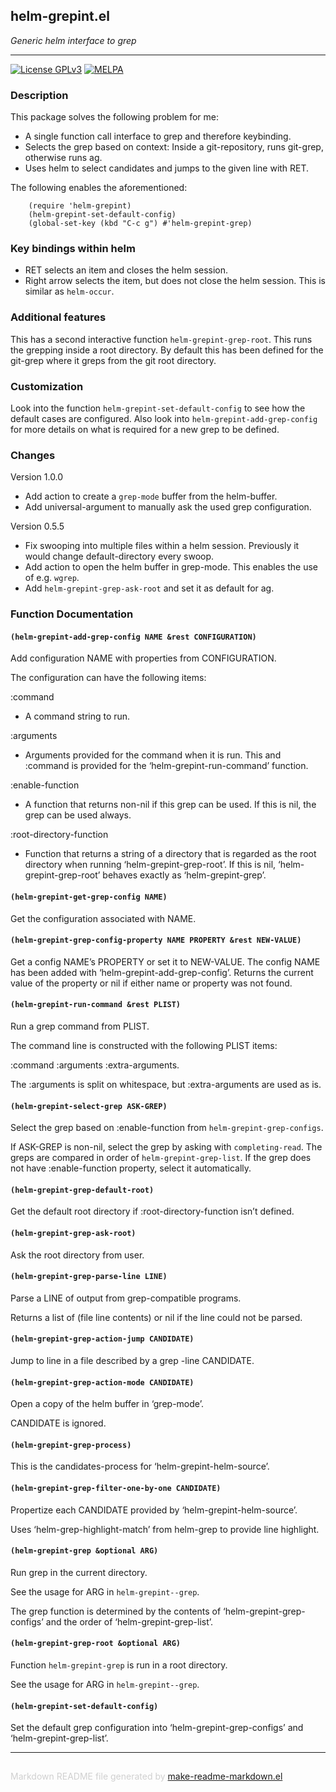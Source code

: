 ## helm-grepint.el
*Generic helm interface to grep*

---
[![License GPLv3](https://img.shields.io/badge/license-GPL_v3-green.svg)](http://www.gnu.org/licenses/gpl-3.0.html)
[![MELPA](https://melpa.org/packages/helm-grepint-badge.svg)](https://melpa.org/#/helm-grepint)

### Description

This package solves the following problem for me:
- A single function call interface to grep and therefore keybinding.
- Selects the grep based on context: Inside a git-repository, runs
  git-grep, otherwise runs ag.
- Uses helm to select candidates and jumps to the given line with RET.

The following enables the aforementioned:

        (require 'helm-grepint)
        (helm-grepint-set-default-config)
        (global-set-key (kbd "C-c g") #'helm-grepint-grep)

### Key bindings within helm

- RET selects an item and closes the helm session.
- Right arrow selects the item, but does not close the helm session. This
  is similar as `helm-occur`.

### Additional features

This has a second interactive function `helm-grepint-grep-root`. This runs the
grepping inside a root directory. By default this has been defined for the
git-grep where it greps from the git root directory.

### Customization

Look into the function `helm-grepint-set-default-config` to see how the default
cases are configured. Also look into `helm-grepint-add-grep-config` for more
details on what is required for a new grep to be defined.

### Changes

Version 1.0.0

- Add action to create a `grep-mode` buffer from the helm-buffer.
- Add universal-argument to manually ask the used grep configuration.

Version 0.5.5

- Fix swooping into multiple files within a helm session. Previously it
  would change default-directory every swoop.
- Add action to open the helm buffer in grep-mode. This enables the use of
  e.g. `wgrep`.
- Add `helm-grepint-grep-ask-root` and set it as default for ag.

### Function Documentation


#### `(helm-grepint-add-grep-config NAME &rest CONFIGURATION)`

Add configuration NAME with properties from CONFIGURATION.

The configuration can have the following items:

:command
 - A command string to run.

:arguments
 - Arguments provided for the command when it is run.  This
   and :command is provided for the ‘helm-grepint-run-command’ function.

:enable-function
 - A function that returns non-nil if this grep can be used.  If
   this is nil, the grep can be used always.

:root-directory-function
 - Function that returns a string of a directory that is regarded
   as the root directory when running ‘helm-grepint-grep-root’.  If
   this is nil, ‘helm-grepint-grep-root’ behaves exactly as ‘helm-grepint-grep’.

#### `(helm-grepint-get-grep-config NAME)`

Get the configuration associated with NAME.

#### `(helm-grepint-grep-config-property NAME PROPERTY &rest NEW-VALUE)`

Get a config NAME’s PROPERTY or set it to NEW-VALUE.
The config NAME has been added with ‘helm-grepint-add-grep-config’.
Returns the current value of the property or nil if either name
or property was not found.

#### `(helm-grepint-run-command &rest PLIST)`

Run a grep command from PLIST.

The command line is constructed with the following PLIST items:

:command :arguments :extra-arguments.

The :arguments is split on whitespace, but :extra-arguments are
used as is.

#### `(helm-grepint-select-grep ASK-GREP)`

Select the grep based on :enable-function from `helm-grepint-grep-configs`.

If ASK-GREP is non-nil, select the grep by asking with
`completing-read`.  The greps are compared in order of
`helm-grepint-grep-list`.  If the grep does not
have :enable-function property, select it automatically.

#### `(helm-grepint-grep-default-root)`

Get the default root directory if :root-directory-function isn’t defined.

#### `(helm-grepint-grep-ask-root)`

Ask the root directory from user.

#### `(helm-grepint-grep-parse-line LINE)`

Parse a LINE of output from grep-compatible programs.

Returns a list of (file line contents) or nil if the line could not be parsed.

#### `(helm-grepint-grep-action-jump CANDIDATE)`

Jump to line in a file described by a grep -line CANDIDATE.

#### `(helm-grepint-grep-action-mode CANDIDATE)`

Open a copy of the helm buffer in ‘grep-mode’.

CANDIDATE is ignored.

#### `(helm-grepint-grep-process)`

This is the candidates-process for ‘helm-grepint-helm-source’.

#### `(helm-grepint-grep-filter-one-by-one CANDIDATE)`

Propertize each CANDIDATE provided by ‘helm-grepint-helm-source’.

Uses ‘helm-grep-highlight-match’ from helm-grep to provide line highlight.

#### `(helm-grepint-grep &optional ARG)`

Run grep in the current directory.

See the usage for ARG in `helm-grepint--grep`.

The grep function is determined by the contents of
‘helm-grepint-grep-configs’ and the order of ‘helm-grepint-grep-list’.

#### `(helm-grepint-grep-root &optional ARG)`

Function `helm-grepint-grep` is run in a root directory.

See the usage for ARG in `helm-grepint--grep`.

#### `(helm-grepint-set-default-config)`

Set the default grep configuration into ‘helm-grepint-grep-configs’ and ‘helm-grepint-grep-list’.

-----
<div style="padding-top:15px;color: #d0d0d0;">
Markdown README file generated by
<a href="https://github.com/mgalgs/make-readme-markdown">make-readme-markdown.el</a>
</div>
